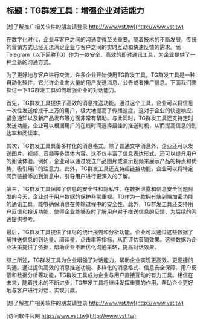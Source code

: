 ## **标题：TG群发工具：增强企业对话能力**

[想了解推广相关软件的朋友请登录 http://www.vst.tw](http://www.vst.tw)

在数字化时代，企业与客户之间的沟通变得至关重要。随着技术的不断发展，传统的营销方式已经无法满足企业与客户之间的实时互动和快速反馈的需求。而Telegram（以下简称TG）作为一款安全、高效的即时通讯工具，为企业提供了一种全新的沟通方式。

为了更好地与客户进行交流，许多企业开始使用TG群发工具。TG群发工具是一种自动化软件，它允许企业向大量的用户发送消息、公告或者推广信息。下面我们来探讨一下TG群发工具如何增强企业的对话能力。

首先，TG群发工具提供了高效的消息推送功能。通过这个工具，企业可以将信息一次性发送给成千上万的用户，极大地提高了传播速度。这对于企业的快速响应、紧急通知以及新产品发布等方面非常有帮助。与此同时，TG群发工具还支持定时发送功能，企业可以根据用户的在线时间选择最佳的推送时机，从而提高信息的到达率和阅读率。

其次，TG群发工具具备多样化的消息格式。除了普通文字消息外，企业还可以发送图片、视频、音频等多媒体内容。这不仅丰富了信息表达形式，还可以提升用户的阅读体验。例如，企业可以通过发送产品图片或演示视频来展示产品的特点和优势，吸引用户的注意力。此外，TG群发工具还支持超链接功能，企业可以将特定网页链接添加到消息中，引导用户进行更深入的了解。

第三，TG群发工具保障了信息的安全性和隐私性。在数据泄露和信息安全问题频发的今天，企业对于用户数据的保护非常重视。TG作为一款拥有端到端加密功能的通讯工具，能够确保消息在传输过程中的安全性。此外，TG群发工具还支持用户反馈和投诉功能，使得企业能够及时了解用户对于推送信息的反馈，为后续的沟通提供参考。

最后，TG群发工具提供了详尽的统计报告和分析功能。企业可以通过这些数据了解推送信息的到达量、阅读量、点击率等指标，从而评估营销效果。这些数据为企业决策提供了依据，帮助企业不断优化沟通策略，提高对话效果。

综上所述，TG群发工具为企业增强了对话能力，帮助企业实现更高效、更便捷的沟通。通过提供高效的消息推送功能、多样化的消息格式、信息安全保障、用户反馈和数据分析等功能，TG群发工具成为企业与用户直接互动的有力工具。相信在未来，随着技术的不断进步，TG群发工具将继续发挥重要的作用，帮助企业更好地与客户进行对话，实现共赢。

[想了解推广相关软件的朋友请登录 http://www.vst.tw](http://www.vst.tw)


[访问软件官网 http://www.vst.tw](http://www.vst.tw)
